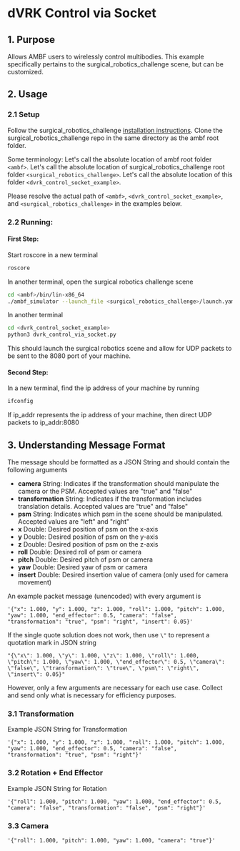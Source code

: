 # dVRK Control via Socket

## 1. Purpose

Allows AMBF users to wirelessly control multibodies. This example specifically pertains to the surgical_robotics_challenge scene, but can be customized.

## 2. Usage

### 2.1 Setup

Follow the surgical_robotics_challenge [installation instructions](https://github.com/surgical-robotics-ai/surgical_robotics_challenge). Clone the surgical_robotics_challenge repo in the same directory as the ambf root folder.

Some terminology:
Let's call the absolute location of ambf root folder `<ambf>`.
Let's call the absolute location of surgical_robotics_challenge root folder `<surgical_robotics_challenge>`.
Let's call the absolute location of this folder `<dvrk_control_socket_example>`.

Please resolve the actual path of `<ambf>`, `<dvrk_control_socket_example>`, and `<surgical_robotics_challenge>` in the examples below.

### 2.2 Running:

#### First Step:

Start roscore in a new terminal

```bash
roscore
```

In another terminal, open the surgical robotics challenge scene

```bash
cd <ambf>/bin/lin-x86_64
./ambf_simulator --launch_file <surgical_robotics_challenge>/launch.yaml -l 0,1,3,4,14,15 -p 120 -t 1 --override_max_comm_freq 120
```

In another terminal

```bash
cd <dvrk_control_socket_example>
python3 dvrk_control_via_socket.py
```

This should launch the surgical robotics scene and allow for UDP packets to be sent to the 8080 port of your machine.

#### Second Step:

In a new terminal, find the ip address of your machine by running

```bash
ifconfig
```

If ip_addr represents the ip address of your machine, then direct UDP packets to ip_addr:8080

## 3. Understanding Message Format

The message should be formatted as a JSON String and should contain the following arguments

- **camera** String: Indicates if the transformation should manipulate the camera or the PSM. Accepted values are "true" and "false"
- **transformation** String: Indicates if the transformation includes translation details. Accepted values are "true" and "false"
- **psm** String: Indicates which psm in the scene should be manipulated. Accepted values are "left" and "right"
- **x** Double: Desired position of psm on the x-axis
- **y** Double: Desired position of psm on the y-axis
- **z** Double: Desired position of psm on the z-axis
- **roll** Double: Desired roll of psm or camera
- **pitch** Double: Desired pitch of psm or camera
- **yaw** Double: Desired yaw of psm or camera
- **insert** Double: Desired insertion value of camera (only used for camera movement)

An example packet message (unencoded) with every argument is

```
'{"x": 1.000, "y": 1.000, "z": 1.000, "roll": 1.000, "pitch": 1.000, "yaw": 1.000, "end_effector": 0.5, "camera": "false", "transformation": "true", "psm": "right", "insert": 0.05}'
```

If the single quote solution does not work, then use `\"` to represent a quotation mark in JSON string

```
"{\"x\": 1.000, \"y\": 1.000, \"z\": 1.000, \"roll\": 1.000, \"pitch\": 1.000, \"yaw\": 1.000, \"end_effector\": 0.5, \"camera\": \"false\", \"transformation\": \"true\", \"psm\": \"right\", \"insert\": 0.05}"
```

However, only a few arguments are necessary for each use case. Collect and send only what is necessary for efficiency purposes.

### 3.1 Transformation

Example JSON String for Transformation

```
'{"x": 1.000, "y": 1.000, "z": 1.000, "roll": 1.000, "pitch": 1.000, "yaw": 1.000, "end_effector": 0.5, "camera": "false", "transformation": "true", "psm": "right"}'
```

### 3.2 Rotation + End Effector

Example JSON String for Rotation

```
'{"roll": 1.000, "pitch": 1.000, "yaw": 1.000, "end_effector": 0.5, "camera": "false", "transformation": "false", "psm": "right"}'
```

### 3.3 Camera

```
'{"roll": 1.000, "pitch": 1.000, "yaw": 1.000, "camera": "true"}'
```
